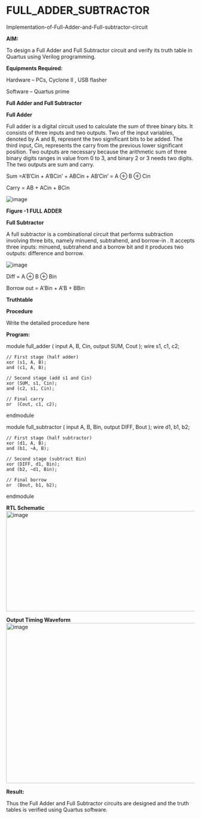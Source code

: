 # FULL_ADDER_SUBTRACTOR

Implementation-of-Full-Adder-and-Full-subtractor-circuit

**AIM:**

To design a Full Adder and Full Subtractor circuit and verify its truth table in Quartus using Verilog programming.

**Equipments Required:**

Hardware – PCs, Cyclone II , USB flasher

Software – Quartus prime

**Full Adder and Full Subtractor**

**Full Adder**

Full adder is a digital circuit used to calculate the sum of three binary bits. It consists of three inputs and two outputs. Two of the input variables, denoted by A and B, represent the two significant bits to be added. The third input, Cin, represents the carry from the previous lower significant position. Two outputs are necessary because the arithmetic sum of three binary digits ranges in value from 0 to 3, and binary 2 or 3 needs two digits. The two outputs are sum and carry.

Sum =A’B’Cin + A’BCin’ + ABCin + AB’Cin’ = A ⊕ B ⊕ Cin 

Carry = AB + ACin + BCin

![image](https://github.com/naavaneetha/FULL_ADDER_SUBTRACTOR/assets/154305477/0f30ba51-5ffb-4198-845f-18e054f675e7)

**Figure -1 FULL ADDER**

**Full Subtractor**

A full subtractor is a combinational circuit that performs subtraction involving three bits, namely minuend, subtrahend, and borrow-in . It accepts three inputs: minuend, subtrahend and a borrow bit and it produces two outputs: difference and borrow.

![image](https://github.com/naavaneetha/FULL_ADDER_SUBTRACTOR/assets/154305477/02b24f51-ab51-4304-9ad6-7b81ffc1ead5)

Diff = A ⊕ B ⊕ Bin 

Borrow out = A'Bin + A'B + BBin

**Truthtable**

**Procedure**

Write the detailed procedure here

**Program:**

module full_adder (
    input A, B, Cin,
    output SUM, Cout
);
    wire s1, c1, c2;

    // First stage (half adder)
    xor (s1, A, B);
    and (c1, A, B);

    // Second stage (add s1 and Cin)
    xor (SUM, s1, Cin);
    and (c2, s1, Cin);

    // Final carry
    or  (Cout, c1, c2);
endmodule

module full_subtractor (
    input A, B, Bin,
    output DIFF, Bout
);
    wire d1, b1, b2;

    // First stage (half subtractor)
    xor (d1, A, B);
    and (b1, ~A, B);

    // Second stage (subtract Bin)
    xor (DIFF, d1, Bin);
    and (b2, ~d1, Bin);

    // Final borrow
    or  (Bout, b1, b2);
endmodule

**RTL Schematic**
<img width="953" height="268" alt="image" src="https://github.com/user-attachments/assets/ef11b355-4c52-4fe4-bf02-c5d98ac2a1a6" />

**Output Timing Waveform**
<img width="1041" height="428" alt="image" src="https://github.com/user-attachments/assets/a7b99730-018a-4a3a-81b2-04b27afa994e" />

**Result:**

Thus the Full Adder and Full Subtractor circuits are designed and the truth tables is verified using Quartus software.



